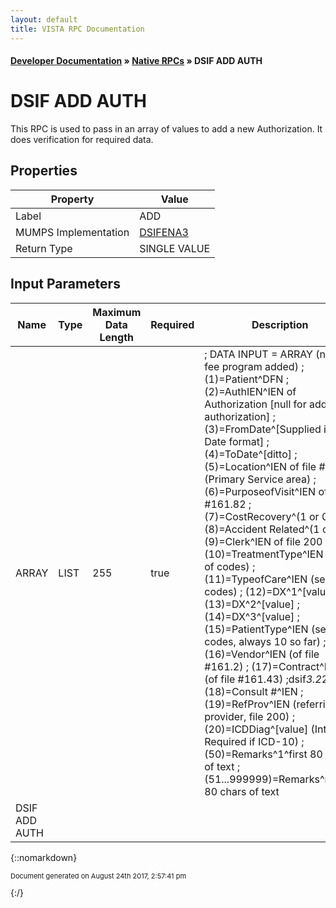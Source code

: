 ```yaml
---
layout: default
title: VISTA RPC Documentation
---
```


#### [Developer Documentation](../index) &#187; [Native RPCs](TableOfContents) &#187; DSIF ADD AUTH<br/>
# DSIF ADD AUTH

This RPC is used to pass in an array of values to add a new Authorization.  It does verification for required data.

## Properties

Property | Value
--- | ---
Label | ADD
MUMPS Implementation | [DSIFENA3](http://code.osehra.org/dox/Routine_DSIFENA3_source.html)
Return Type | SINGLE VALUE


## Input Parameters

Name | Type | Maximum Data Length | Required | Description
--- | --- | --- | --- | ---
ARRAY | LIST | 255 | true |  ; DATA INPUT &#x3D; ARRAY  (need fee program added) ;    (1)&#x3D;Patient^DFN ;    (2)&#x3D;AuthIEN^IEN of Authorization [null for add authorization] ;    (3)&#x3D;FromDate^[Supplied in FM Date format] ;    (4)&#x3D;ToDate^[ditto] ;    (5)&#x3D;Location^IEN of file #4 (Primary Service area)  ;    (6)&#x3D;PurposeofVisit^IEN of file #161.82 ;    (7)&#x3D;CostRecovery^(1 or 0) ;    (8)&#x3D;Accident Related^(1 or 0) ;    (9)&#x3D;Clerk^IEN of file 200 ;    (10)&#x3D;TreatmentType^IEN (set of codes) ;    (11)&#x3D;TypeofCare^IEN (set of codes) ;    (12)&#x3D;DX^1^[value] ;    (13)&#x3D;DX^2^[value] ;    (14)&#x3D;DX^3^[value] ;    (15)&#x3D;PatientType^IEN (set of codes, always 10 so far) ;    (16)&#x3D;Vendor^IEN (of file #161.2) ;    (17)&#x3D;Contract^IEN (of file #161.43)             ;dsif*3.2*2 dlf ;    (18)&#x3D;Consult #^IEN ;    (19)&#x3D;RefProv^IEN (referring provider, file 200) ;    (20)&#x3D;ICDDiag^[value] (Internal; Required if ICD-10) ;    (50)&#x3D;Remarks^1^first 80 chars of text ;    (51...999999)&#x3D;Remarks^n^next 80 chars of text
DSIF ADD AUTH |  |  |  | 



{::nomarkdown} <br/><p style="font-size: 11px">Document generated on August 24th 2017, 2:57:41 pm</p>{:/}
